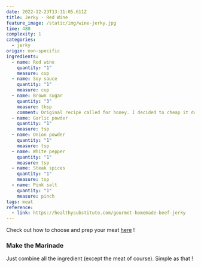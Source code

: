 ```yaml
---
date: 2022-12-23T13:11:05.611Z
title: Jerky - Red Wine
feature_image: /static/img/wine-jerky.jpg
time: 480
complexity: 1
categories:
  - jerky
origin: non-specific
ingredients:
  - name: Red wine
    quantity: "1"
    measure: cup
  - name: Soy sauce
    quantity: "1"
    measure: cup
  - name: Brown sugar
    quantity: "3"
    measure: tbsp
    comment: Original recipe called for honey. I decided to cheap it down.
  - name: Garlic powder
    quantity: "1"
    measure: tsp
  - name: Onion powder
    quantity: "1"
    measure: tsp
  - name: White pepper
    quantity: "1"
    measure: tsp
  - name: Steak spices
    quantity: "1"
    measure: tsp
  - name: Pink salt
    quantity: "1"
    measure: pinch
tags: meat
reference:
  - link: https://healthysubstitute.com/gourmet-homemade-beef-jerky
---
```

Check out how to choose and prep your meat [here](https://lekevoid-recipes.netlify.app/recipes/jerky-basics/) !

### M﻿ake the Marinade

J﻿ust combine all the ingredient (except the meat of course). Simple as that !